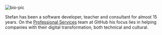 ![bio-pic](bio-pic.png)

Stefan has been a software developer, teacher and consultant for almost 15 years. On the [Professional Services](https://services.github.com) team at GitHub his focus lies in helping companies with their digital transformation, both technical and cultural.
